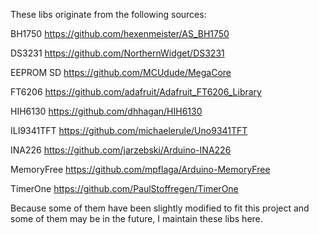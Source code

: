 These libs originate from the following sources:

BH1750 https://github.com/hexenmeister/AS_BH1750

DS3231 https://github.com/NorthernWidget/DS3231

EEPROM SD https://github.com/MCUdude/MegaCore

FT6206 https://github.com/adafruit/Adafruit_FT6206_Library

HIH6130 https://github.com/dhhagan/HIH6130

ILI9341TFT https://github.com/michaelerule/Uno9341TFT

INA226 https://github.com/jarzebski/Arduino-INA226

MemoryFree https://github.com/mpflaga/Arduino-MemoryFree

TimerOne https://github.com/PaulStoffregen/TimerOne

Because some of them have been slightly modified to fit this project and some of them may be in the future, I maintain these libs here.
